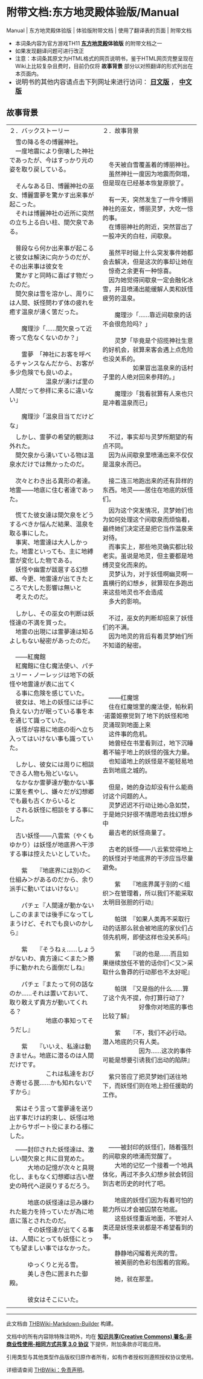 # 附带文档:东方地灵殿体验版/Manual

<!-- source html: G:\repos\THBWiki-Markdown-Builder\THBWikiMarkdown\Temp\main\0\02\ns506%3A%E4%B8%9C%E6%96%B9%E5%9C%B0%E7%81%B5%E6%AE%BF%E4%BD%93%E9%AA%8C%E7%89%88%2FManual.html -->

Manual | 东方地灵殿体验版 | 体验版附带文档 | 使用了翻译表的页面 | 附带文档

- 本词条内容为官方游戏TH11 **[东方地灵殿](./东方地灵殿.md)体验版** 的附带文档之一
- 如果发现翻译问题可进行改正
- 注意：本词条其原文为HTML格式的网页说明书，鉴于HTML网页完整呈现在Wiki上比较复杂且费时，目前仍仅将 **故事背景** 部分以对照翻译的形式列出在本页面内。
- <big>说明书的其他内容请点击下列网址来进行访问： **[日文版](http://omake.thwiki.cc/manual/th11tr/ja/)** ， **[中文版](http://omake.thwiki.cc/manual/th11/zh/tr)** </big>

## 故事背景

<table><tbody><tr class="tt-content-header" id="故事背景-1" data-pos="&#91;&quot;\u6545\u4e8b\u80cc\u666f&quot;,1&#93;"><td class="tt-jah" lang="ja"><div class="poem">２．バックストーリー</div></td><td class="tt-zhh" lang="zh"><div class="poem">２．故事背景</div></td></tr><tr class="tt-content" id="故事背景-2" data-pos="&#91;&quot;\u6545\u4e8b\u80cc\u666f&quot;,2&#93;"><td class="tt-ja" lang="ja"><div class="poem">　雪の降る冬の博麗神社。<br>　一度地震により倒壊した神社であったが、今はすっかり元の姿を取り戻している。<br><br>　そんなある日、博麗神社の巫女、博麗霊夢を驚かす出来事が起こった。<br>　それは博麗神社の近所に突然の立ち上る白い柱、間欠泉である。<br><br>　普段なら何か出来事が起こると彼女は解決に向かうのだが、その出来事は彼女を<br>　驚かすと同時に喜ばす物だったのだ。<br>　間欠泉は雪を溶かし、周りには人間、妖怪問わず体の疲れを癒す温泉が湧く筈だった。<br><br>　　魔理沙「……間欠泉って近寄って危なくないのか？」<br><br>　　霊夢　「神社にお客を呼べるチャンスなんだから、お客が多少危険でも良いのよ。<br>　　　　　　温泉が湧けば里の人間だって参拝に来るに違いない」<br><br>　　魔理沙「温泉目当てだけどな」</div></td><td class="tt-zh" lang="zh"><div class="poem">　冬天被白雪覆盖着的博丽神社。<br>　虽然神社一度因为地震而倒塌，但是现在已经基本恢复原貌了。<br><br>　有一天，突然发生了一件令博丽神社的巫女，博丽灵梦，大吃一惊的事。<br>　在博丽神社的附近，突然冒出了一股冲天的白柱，间歇泉。<br><br>　虽然平时碰上什么突发事件她都会去解决，但是这次的事却让她在<br>　惊奇之余更有一种惊喜。<br>　因为她觉得间歇泉一定会融化冰雪，并且喷涌出能缓解人类和妖怪疲劳的温泉。<br><br>　　魔理沙「……靠近间歇泉的话不会很危险吗？」<br><br>　　灵梦「毕竟是个招揽神社生意的好机会，就算来客会遇上点危险也没关系的。<br>　　　　　如果冒出温泉来的话村子里的人绝对回来参拜的。」<br><br>　　魔理沙「我看就算有人来也只是冲着温泉而已」</div></td></tr><tr class="tt-content" id="故事背景-3" data-pos="&#91;&quot;\u6545\u4e8b\u80cc\u666f&quot;,3&#93;"><td class="tt-ja" lang="ja"><div class="poem">　しかし、霊夢の希望的観測は外れた。<br>　間欠泉から湧いている物は温泉水だけでは無かったのだ。<br><br>　次々とわき出る異形の者達。地霊――地底に住む者達であった。</div></td><td class="tt-zh" lang="zh"><div class="poem">　不过，事实却与灵梦所期望的有点不同。<br>　因为从间歇泉里喷涌出来不仅仅是温泉水而已。<br><br>　接二连三地跑出来的还有异样的东西。地灵——居住在地底的妖怪们。</div></td></tr><tr class="tt-content" id="故事背景-4" data-pos="&#91;&quot;\u6545\u4e8b\u80cc\u666f&quot;,4&#93;"><td class="tt-ja" lang="ja"><div class="poem">　慌てた彼女達は間欠泉をどうするべきか悩んだ結果、温泉を取る事にした。<br>　事実、地霊達は大人しかった。地霊といっても、主に地縛霊が変化した物である。<br>　妖怪や幽霊が跋扈する幻想郷、今更、地霊達が出てきたところで大した影響は無いと<br>　考えたのだ。<br><br>　しかし、その巫女の判断は妖怪達の不満を買った。<br>　地霊の出現には霊夢達は知るよしもない秘密があったのだ。</div></td><td class="tt-zh" lang="zh"><div class="poem">　因为这个突发情况，灵梦她们也为如何处理这个间歇泉而烦恼着，最终她们决定还是把它当作温泉来对待。<br>　而事实上，那些地灵确实都比较老实。虽说是地灵，但主要都是地缚灵变化而来的。<br>　灵梦认为，对于妖怪啊幽灵啊一直横行的幻想乡，就算现在多跑出来这些地灵也不会造成<br>　多大的影响。<br><br>　不过，巫女的判断却招来了妖怪们的不满。<br>　因为地灵的背后有着灵梦她们所不知道的秘密。</div></td></tr><tr class="tt-content" id="故事背景-5" data-pos="&#91;&quot;\u6545\u4e8b\u80cc\u666f&quot;,5&#93;"><td class="tt-ja" lang="ja"><div class="poem">　――紅魔館<br>　紅魔館に住む魔法使い、パチュリー・ノーレッジは地下の妖怪や地霊達が表に出てく<br>　る事に危険を感じていた。<br>　彼女は、地上の妖怪には手に負えない力が眠っている事を本を通じて識っていた。<br>　妖怪が容易に地底の街へ立ち入ってはいけない事も識っていた。<br><br>　しかし、彼女には周りに相談できる人物も殆どいない。<br>　なかなか霊夢達が動かない事に業を煮やし、嫌々だが幻想郷でも最も古くからいると<br>　される妖怪に相談をする事にした。<br><br>　古い妖怪――八雲紫（やくもゆかり）は妖怪が地底界へ干渉する事は控えたいとしていた。<br><br>　　紫　　『地底界には別の＜仕組み＞があるのだから、余り派手に動いてはいけない』<br><br>　　パチェ『人間達が動かないしこのままでは後手になってしまうけど、それでも良いのかしら』<br><br>　　紫　　『そうねぇ……しょうがないわ、貴方達に＜また＞勝手に動かれたら面倒だしね』<br><br>　　パチェ『またって何の話なのか……それは置いておいて、取り敢えず貴方が動いてくれる？<br>　　　　　　地底の事知ってそうだし』<br><br>　　紫　　『いいえ、私達は動きません。地底に潜るのは人間だけです。<br>　　　　　　これは私達をおびき寄せる罠……かも知れないですから』<br><br>　紫はそう言って霊夢達を送り出す事だけは約束し、妖怪は地上からサポート役にまわる様にした。</div></td><td class="tt-zh" lang="zh"><div class="poem">　——红魔馆<br>　住在红魔馆里的魔法使，帕秋莉·诺蕾姬察觉到了地下的妖怪和地灵涌现到地面上来<br>　这件事的危机。<br>　她曾经在书里看到过，地下沉睡着不输于地上的妖怪的强大力量。<br>　也知道地上的妖怪是不能轻易地去到地底之城的。<br><br>　但是，她的身边却没有什么能商讨这个问题的人。<br>　灵梦迟迟不行动让她心急如焚，于是她只好很不情愿地去找幻想乡中<br>　最古老的妖怪商量了。<br><br>　古老的妖怪——八云紫觉得地上的妖怪对于地底界的干涉应当尽量避免。<br><br>　　紫　　『地底界属于别的＜组织＞在管理着，所以我们不能采取太明目张胆的行动』<br><br>　　帕琪　『如果人类再不采取行动的话那么就会被地底的家伙们占领先机啊，即使这样也没关系吗』<br><br>　　紫　　『说的也是……而且如果继续放任不管的话你们＜又＞采取什么鲁莽的行动那也不太好呢』<br><br>　　帕琪　『又是指的什么……算了这个先不提，你打算行动了？<br>　　　　　　好像你对地底的事也比较了解』<br><br>　　紫　　『不，我们不必行动。潜入地底的只有人类。<br>　　　　　　因为……这次的事件可能是想要引诱我们出动的陷阱』<br><br>　紫只答应了把灵梦她们送往地下，而妖怪们则在地上担任援助的工作。</div></td></tr><tr class="tt-content" id="故事背景-6" data-pos="&#91;&quot;\u6545\u4e8b\u80cc\u666f&quot;,6&#93;"><td class="tt-ja" lang="ja"><div class="poem">　――封印された妖怪達は、激しい間欠泉と共に目覚めた。<br>　　　大地の記憶が次々と具現化し、まもなく幻想郷は古い歴史の時代へ逆戻りするだろう。<br><br>　　　地底の妖怪達は忌み嫌われた能力を持っていたが為に地底に落とされたのだ。<br>　　　その妖怪達が出てくる事は、人間にとっても妖怪にとっても望ましい事ではなかった。<br><br>　　　ゆっくりと光る雪。<br>　　　美しき色に囲まれた御殿。<br><br>　　　彼女はそこにいた。</div></td><td class="tt-zh" lang="zh"><div class="poem">　——被封印的妖怪们，随着强烈的间歇泉的喷涌而觉醒了。<br>　　大地的记忆一个接着一个地具体化，再过不多久幻想乡就会转回到古老历史的时代了吧。<br><br>　　地底的妖怪们因为有着可怕的能力所以才会被囚禁在地底。<br>　　这些妖怪重返地面，不管对人类还是妖怪来说都是不希望看到的事。<br><br>　　静静地闪耀着光亮的雪。<br>　　被美丽的色彩包围着的宫殿。<br><br>　　她，就在那里。 <br><br><br><br></div></td></tr></tbody></table>







---

此文档由 [THBWiki-Markdown-Builder](https://github.com/Delsin-Yu/THBWiki-Markdown-Builder) 构建。

文档中的所有内容除特殊注明外，均在 [**知识共享(Creative Commons) 署名-非商业性使用-相同方式共享 3.0 协议**](https://creativecommons.org/licenses/by-sa/3.0/deed.zh-hans) 下提供，附加条款亦可能应用。

引用类型与其他类型作品版权归原作者所有，如有作者授权则遵照授权协议使用。

详细请查阅 [THBWiki：免责声明](https://thbwiki.cc/THBWiki:%E5%85%8D%E8%B4%A3%E5%A3%B0%E6%98%8E)。

